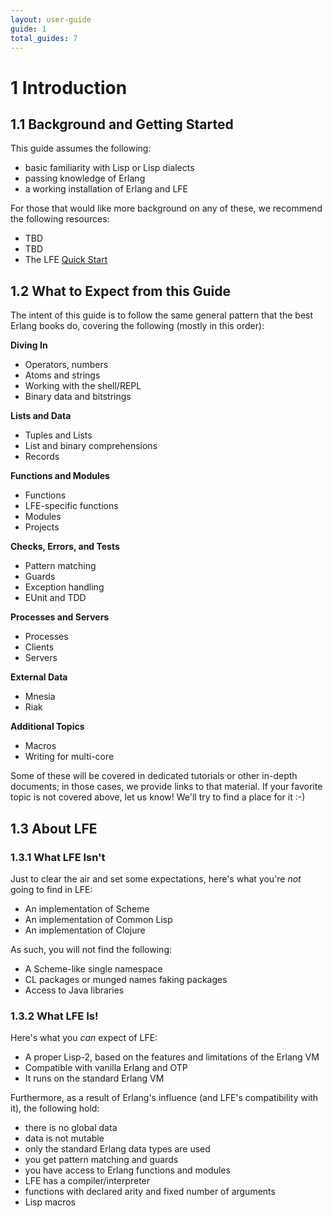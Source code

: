 ```yaml
---
layout: user-guide
guide: 1
total_guides: 7
---
```

# 1 Introduction

## 1.1 Background and Getting Started

This guide assumes the following:

* basic familiarity with Lisp or Lisp dialects
* passing knowledge of Erlang
* a working installation of Erlang and LFE

For those that would like more background on any of these, we recommend the
following resources:
* TBD
* TBD
* The LFE <a href="http://lfe.github.com/quick-start/1.html">Quick Start</a>

## 1.2 What to Expect from this Guide

The intent of this guide is to follow the same general pattern that the best
Erlang books do, covering the following (mostly in this order):

**Diving In**
* Operators, numbers
* Atoms and strings
* Working with the shell/REPL
* Binary data and bitstrings

**Lists and Data**
* Tuples and Lists
* List and binary comprehensions
* Records

**Functions and Modules**
* Functions
* LFE-specific functions
* Modules
* Projects

**Checks, Errors, and Tests**
* Pattern matching
* Guards
* Exception handling
* EUnit and TDD

**Processes and Servers**
* Processes
* Clients
* Servers

**External Data**
* Mnesia
* Riak

**Additional Topics**
* Macros
* Writing for multi-core

Some of these will be covered in dedicated tutorials or other in-depth
documents; in those cases, we provide links to that material. If your favorite
topic is not covered above, let us know! We'll try to find a place for it :-)

## 1.3 About LFE

### 1.3.1 What LFE Isn't

Just to clear the air and set some expectations, here's what you're *not* going
to find in LFE:

* An implementation of Scheme
* An implementation of Common Lisp
* An implementation of Clojure

As such, you will not find the following:
* A Scheme-like single namespace
* CL packages or munged names faking packages
* Access to Java libraries

### 1.3.2 What LFE Is!

Here's what you *can* expect of LFE:

* A proper Lisp-2, based on the features and limitations of the Erlang VM
* Compatible with vanilla Erlang and OTP
* It runs on the standard Erlang VM

Furthermore, as a result of Erlang's influence (and LFE's compatibility with
it), the following hold:
* there is no global data
* data is not mutable
* only the standard Erlang data types are used
* you get pattern matching and guards
* you have access to Erlang functions and modules
* LFE has a compiler/interpreter
* functions with declared arity and fixed number of arguments
* Lisp macros
